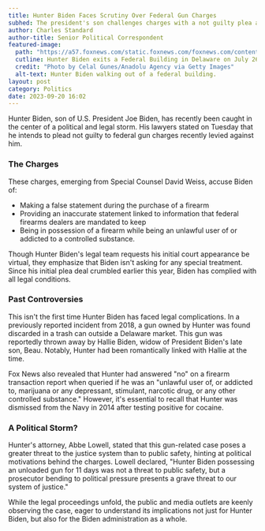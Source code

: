 ```yaml
---
title: Hunter Biden Faces Scrutiny Over Federal Gun Charges
subhed: The president's son challenges charges with a not guilty plea amid rising public interest.
author: Charles Standard
author-title: Senior Political Correspondent
featured-image: 
  path: "https://a57.foxnews.com/static.foxnews.com/foxnews.com/content/uploads/2023/07/672/378/GettyImages-1556771099.jpg?ve=1&tl=1"
  cutline: Hunter Biden exits a Federal Building in Delaware on July 26, 2023.
  credit: "Photo by Celal Gunes/Anadolu Agency via Getty Images"
  alt-text: Hunter Biden walking out of a federal building.
layout: post
category: Politics
date: 2023-09-20 16:02
---
```


Hunter Biden, son of U.S. President Joe Biden, has recently been caught in the center of a political and legal storm. His lawyers stated on Tuesday that he intends to plead not guilty to federal gun charges recently levied against him.

### The Charges

These charges, emerging from Special Counsel David Weiss, accuse Biden of:
- Making a false statement during the purchase of a firearm
- Providing an inaccurate statement linked to information that federal firearms dealers are mandated to keep 
- Being in possession of a firearm while being an unlawful user of or addicted to a controlled substance.

Though Hunter Biden's legal team requests his initial court appearance be virtual, they emphasize that Biden isn't asking for any special treatment. Since his initial plea deal crumbled earlier this year, Biden has complied with all legal conditions.

### Past Controversies

This isn't the first time Hunter Biden has faced legal complications. In a previously reported incident from 2018, a gun owned by Hunter was found discarded in a trash can outside a Delaware market. This gun was reportedly thrown away by Hallie Biden, widow of President Biden's late son, Beau. Notably, Hunter had been romantically linked with Hallie at the time. 

Fox News also revealed that Hunter had answered "no" on a firearm transaction report when queried if he was an "unlawful user of, or addicted to, marijuana or any depressant, stimulant, narcotic drug, or any other controlled substance." However, it's essential to recall that Hunter was dismissed from the Navy in 2014 after testing positive for cocaine.

### A Political Storm?

Hunter's attorney, Abbe Lowell, stated that this gun-related case poses a greater threat to the justice system than to public safety, hinting at political motivations behind the charges. Lowell declared, "Hunter Biden possessing an unloaded gun for 11 days was not a threat to public safety, but a prosecutor bending to political pressure presents a grave threat to our system of justice."

While the legal proceedings unfold, the public and media outlets are keenly observing the case, eager to understand its implications not just for Hunter Biden, but also for the Biden administration as a whole. 
